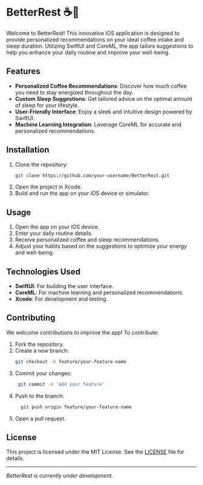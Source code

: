 # BetterRest ☕🛌

Welcome to BetterRest! This innovative iOS application is designed to provide personalized recommendations on your ideal coffee intake and sleep duration. Utilizing SwiftUI and CoreML, the app tailors suggestions to help you enhance your daily routine and improve your well-being.

## Features

- **Personalized Coffee Recommendations**: Discover how much coffee you need to stay energized throughout the day.
- **Custom Sleep Suggestions**: Get tailored advice on the optimal amount of sleep for your lifestyle.
- **User-Friendly Interface**: Enjoy a sleek and intuitive design powered by SwiftUI.
- **Machine Learning Integration**: Leverage CoreML for accurate and personalized recommendations.

## Installation

1. Clone the repository:
   ```sh
   git clone https://github.com/your-username/BetterRest.git
2. Open the project in Xcode.
3. Build and run the app on your iOS device or simulator.

   
## Usage

1. Open the app on your iOS device.
2. Enter your daily routine details.
3. Receive personalized coffee and sleep recommendations.
4. Adjust your habits based on the suggestions to optimize your energy and well-being.

## Technologies Used

- **SwiftUI**: For building the user interface.
- **CoreML**: For machine learning and personalized recommendations.
- **Xcode**: For development and testing.

## Contributing

We welcome contributions to improve the app! To contribute:

1. Fork the repository.
2. Create a new branch:
   ```sh
   git checkout -b feature/your-feature-name
3. Commit your changes:
   ```sh
    git commit -m 'Add your feature'
4. Push to the branch:
   ```sh
     git push origin feature/your-feature-name
5. Open a pull request.

## License

This project is licensed under the MIT License. See the [LICENSE](LICENSE) file for details.

---

*BetterRest is currently under development.*




